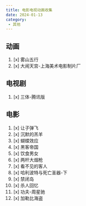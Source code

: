 ```yaml
---
title: 电影电视动画收集
date: 2024-01-13
category:
 - 其他
---
```


## 动画
1. [x] 雾山五行
2. [x] 大闹天宫-上海美术电影制片厂


## 电视剧
1. [x] 三体-腾讯版


## 电影
1. [x] 让子弹飞
2. [x] 沉默的羔羊
3. [x] 蝴蝶效应
4. [x] 黑客帝国
5. [x] 饮食男女
6. [x] 两杆大烟枪
7. [x] 看不见的客人
8. [x] 哈利波特与死亡圣器-下
9. [x] 禁闭岛
10. [x] 杀人回忆
11. [x] 功夫-周星驰
12. [x] 加勒比海盗